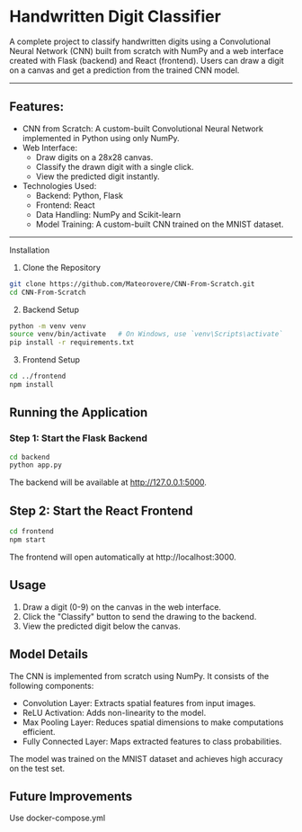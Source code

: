 # Handwritten Digit Classifier

A complete project to classify handwritten digits using a Convolutional Neural Network (CNN) built from scratch with NumPy and a web interface created with Flask (backend) and React (frontend). Users can draw a digit on a canvas and get a prediction from the trained CNN model.

---

## Features:
- CNN from Scratch: A custom-built Convolutional Neural Network implemented in Python using only NumPy.
- Web Interface:
    - Draw digits on a 28x28 canvas.
    - Classify the drawn digit with a single click.
    - View the predicted digit instantly.
- Technologies Used:
    - Backend: Python, Flask
    - Frontend: React
    - Data Handling: NumPy and Scikit-learn
    - Model Training: A custom-built CNN trained on the MNIST dataset.

---

Installation
1. Clone the Repository

```bash
git clone https://github.com/Mateorovere/CNN-From-Scratch.git
cd CNN-From-Scratch

```

2. Backend Setup

```bash
python -m venv venv
source venv/bin/activate   # On Windows, use `venv\Scripts\activate`
pip install -r requirements.txt

```

3. Frontend Setup

```bash
cd ../frontend
npm install

```

## Running the Application
### Step 1: Start the Flask Backend

```bash
cd backend
python app.py

```
The backend will be available at http://127.0.0.1:5000.

## Step 2: Start the React Frontend

```bash
cd frontend
npm start

```

The frontend will open automatically at http://localhost:3000.

## Usage
1. Draw a digit (0-9) on the canvas in the web interface.
2. Click the "Classify" button to send the drawing to the backend.
3. View the predicted digit below the canvas.

## Model Details
The CNN is implemented from scratch using NumPy. It consists of the following components:

- Convolution Layer: Extracts spatial features from input images.
- ReLU Activation: Adds non-linearity to the model.
- Max Pooling Layer: Reduces spatial dimensions to make computations efficient.
- Fully Connected Layer: Maps extracted features to class probabilities.

The model was trained on the MNIST dataset and achieves high accuracy on the test set.

## Future Improvements

Use docker-compose.yml
